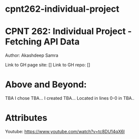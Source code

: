 # cpnt262-individual-project

# CPNT 262: Individual Project - Fetching API Data

Author: Akashdeep Samra

Link to GH page site: [] 
Link to GH repo: []

# Above and Beyond:
TBA
I chose TBA... I created TBA... 
Located in lines 0-0 in TBA..

# Attributes
Youtube:
https://www.youtube.com/watch?v=tc8DU14qX6I
